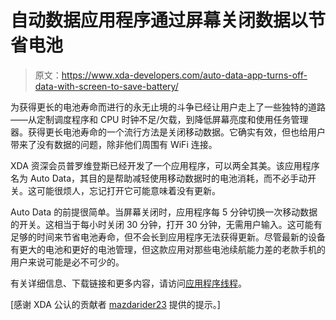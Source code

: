 # 自动数据应用程序通过屏幕关闭数据以节省电池

> 原文：<https://www.xda-developers.com/auto-data-app-turns-off-data-with-screen-to-save-battery/>

为获得更长的电池寿命而进行的永无止境的斗争已经让用户走上了一些独特的道路——从定制调度程序和 CPU 时钟不足/欠载，到降低屏幕亮度和使用任务管理器。获得更长电池寿命的一个流行方法是关闭移动数据。它确实有效，但也给用户带来了没有数据的问题，除非他们周围有 WiFi 连接。

XDA 资深会员普罗维登斯已经开发了一个应用程序，可以两全其美。该应用程序名为 Auto Data，其目的是帮助减轻使用移动数据时的电池消耗，而不必手动开关。这可能很烦人，忘记打开它可能意味着没有更新。

Auto Data 的前提很简单。当屏幕关闭时，应用程序每 5 分钟切换一次移动数据的开关。这相当于每小时关闭 30 分钟，打开 30 分钟，无需用户输入。这可能有足够的时间来节省电池寿命，但不会长到应用程序无法获得更新。尽管最新的设备有更大的电池和更好的电池管理，但这款应用对那些电池续航能力差的老款手机的用户来说可能是必不可少的。

有关详细信息、下载链接和更多内容，请访问[应用程序线程](http://forum.xda-developers.com/showthread.php?t=1765911)。

[感谢 XDA 公认的贡献者 [mazdarider23](http://forum.xda-developers.com/member.php?u=1289361) 提供的提示。]